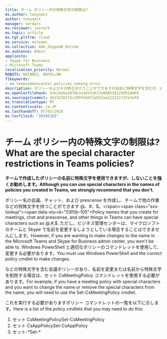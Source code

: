```yaml
---
title: チーム ポリシー内の特殊文字の制限は?
ms.author: tonysmit
author: tonysmit
manager: serdars
ms.reviewer: jastark
ms.topic: article
ms.tgt.pltfrm: cloud
ms.service: msteams
ms.collection: Adm_Skype4B_Online
ms.audience: Admin
appliesto:
- Skype for Business
- Microsoft Teams
localization_priority: Normal
ROBOTS: NOINDEX, NOFOLLOW
f1keywords:
- me.teamsadmincenter.policies.naming.error
description: ポリシーおよびその修正を行うことができますの名前に特殊文字を含むが、どのような問題を参照してください。
ms.openlocfilehash: 43e2daba187bb3a381fe617e088518129d918d09
ms.sourcegitcommit: 2b15226723c299fe94f1a012aa21222173fe3af8
ms.translationtype: MT
ms.contentlocale: ja-JP
ms.lasthandoff: 07/03/2018
ms.locfileid: "20192165"
---
```

# <a name="what-are-the-special-character-restrictions-in-teams-policies"></a><span data-ttu-id="03f0b-103">チーム ポリシー内の特殊文字の制限は?</span><span class="sxs-lookup"><span data-stu-id="03f0b-103">What are the special character restrictions in Teams policies?</span></span>

<span data-ttu-id="03f0b-104">**チームで作成したポリシーの名前に特殊文字を使用できますが、しないことを強くお勧めします。**</span><span class="sxs-lookup"><span data-stu-id="03f0b-104">**Although you can use special characters in the names of policies you created in Teams, we strongly recommend that you don't.**</span></span>

<span data-ttu-id="03f0b-105">ポリシー名の会議、チャット、および prescense を作成し、チームで他の作業などの特殊文字を持つことができます @、#、$。</span><span class="sxs-lookup"><span data-stu-id="03f0b-105">Policy names that you create for meetings, chat and prescense, and other things in Teams can have special characters such as @,#,$.</span></span> <span data-ttu-id="03f0b-106">ただし、ビジネス管理センターは、マイクロソフトのチームと Skype で名前を変更するしようとしている場合することはできませんにします。</span><span class="sxs-lookup"><span data-stu-id="03f0b-106">However, if you are wanting to make changes to the name in the Microsoft Teams and Skype for Business admin center, you won't be able to.</span></span> <span data-ttu-id="03f0b-107">Windows PowerShell と適切なポリシーのコマンドレットを使用して、変更する必要があります。</span><span class="sxs-lookup"><span data-stu-id="03f0b-107">You must use Windows PowerShell and the correct policy cmdlet to make changes.</span></span>

<span data-ttu-id="03f0b-108">などの特殊文字を含む会議ポリシーがあり、名前を変更または名前から特殊文字を削除する場合は、セット CsMeetingPolicy コマンドレットを使用する必要があります。</span><span class="sxs-lookup"><span data-stu-id="03f0b-108">For example, if you have a meeting policy with special characters and you want to change the name or remove the special characters from the name, you will need to use the Set-CsMeetingPolicy cmdlet.</span></span> 

<span data-ttu-id="03f0b-109">これを実行する必要がありますポリシー コマンドレットの一覧を以下に示します。</span><span class="sxs-lookup"><span data-stu-id="03f0b-109">Here is a list of the policy cmdlets that you may need to do this:</span></span>
1. <span data-ttu-id="03f0b-110">セット CsMeetingPolicy</span><span class="sxs-lookup"><span data-stu-id="03f0b-110">Set-CsMeetingPolicy</span></span>
2. <span data-ttu-id="03f0b-111">セット CsAppPolicy</span><span class="sxs-lookup"><span data-stu-id="03f0b-111">Set-CsAppPolicy</span></span>
3. <span data-ttu-id="03f0b-112">セット-\*</span><span class="sxs-lookup"><span data-stu-id="03f0b-112">Set-\*</span></span>


